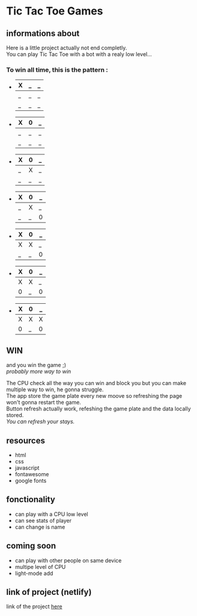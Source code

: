 # Tic Tac Toe Games

## informations about

Here is a little project actually not end completly.\
You can play Tic Tac Toe with a bot with a realy low level...

### To win all time, this is the pattern :

* | X | _ | _ |
  |---|---|---|
  | _ | _ | _ |
  | _ | _ | _ |

* | X | 0 | _ |
  |---|---|---|
  | _ | _ | _ |
  | _ | _ | _ |

* | X | 0 | _ |
  |---|---|---|
  | _ | X | _ |
  | _ | _ | _ |

* | X | 0 | _ |
  |---|---|---|
  | _ | X | _ |
  | _ | _ | 0 |

* | X | 0 | _ |
  |---|---|---|
  | X | X | _ |
  | _ | _ | 0 |

* | X | 0 | _ |
  |---|---|---|
  | X | X | _ |
  | 0 | _ | 0 |

* | X | 0 | _ |
  |---|---|---|
  | X | X | X |
  | 0 | _ | 0 |

## WIN

and you win the game ;)\
*probably more way to win*

The CPU check all the way you can win and block you but you can make multiple way to win, he gonna struggle.\
The app store the game plate every new moove so refreshing the page won't gonna restart the game.\
Button refresh actually work, refeshing the game plate and the data locally stored.\
*You can refresh your stays.*

## resources

* html
* css
* javascript
* fontawesome
* google fonts

## fonctionality

* can play with a CPU low level
* can see stats of player
* can change is name

## coming soon

* can play with other people on same device
* multipe level of CPU
* light-mode add

## link of project (netlify)

link of the project [here]()
